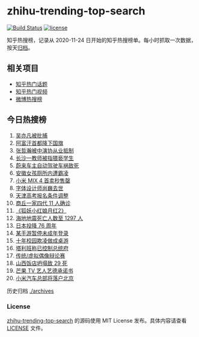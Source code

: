 # zhihu-trending-top-search

[![Build Status](https://github.com/justjavac/zhihu-trending-top-search/workflows/ci/badge.svg?branch=main)](https://github.com/justjavac/zhihu-trending-top-search/actions)
[![license](https://img.shields.io/github/license/justjavac/zhihu-trending-top-search)](https://github.com/justjavac/zhihu-trending-top-search/blob/main/LICENSE)

知乎热搜榜，记录从 2020-11-24 日开始的知乎热搜榜单。每小时抓取一次数据，按天[归档](./archives)。

## 相关项目

- [知乎热门话题](https://github.com/justjavac/zhihu-trending-hot-questions)
- [知乎热门视频](https://github.com/justjavac/zhihu-trending-hot-video)
- [微博热搜榜](https://github.com/justjavac/weibo-trending-hot-search)

## 今日热搜榜

<!-- BEGIN -->
<!-- 最后更新时间 Tue Aug 17 2021 12:16:34 GMT+0800 (China Standard Time) -->

1. [吴亦凡被批捕](https://www.zhihu.com/search?q=吴亦凡)
1. [阿富汗首都降下国旗](https://www.zhihu.com/search?q=阿富汗)
1. [张哲瀚被中演协从业抵制](https://www.zhihu.com/search?q=张哲瀚)
1. [长沙一教师被指猥亵学生](https://www.zhihu.com/search?q=长郡中学)
1. [蔚来车主自动驾驶车祸致死](https://www.zhihu.com/search?q=蔚来)
1. [安徽女孩厕所内遭霸凌](https://www.zhihu.com/search?q=校园暴力)
1. [小米 MIX 4 首卖秒售罄](https://www.zhihu.com/search?q=小米mix4)
1. [字体设计师尚巍去世](https://www.zhihu.com/search?q=尚巍)
1. [天津高考报名条件调整](https://www.zhihu.com/search?q=天津高考)
1. [商丘一家四代 11 人确诊](https://www.zhihu.com/search?q=商丘疫情)
1. [《狐妖小红娘月红2》](https://www.zhihu.com/search?q=狐妖小红娘)
1. [海地地震死亡人数至 1297 人](https://www.zhihu.com/search?q=海地地震)
1. [日本投降 76 周年](https://www.zhihu.com/search?q=日本投降)
1. [某手游暂停未成年登录](https://www.zhihu.com/search?q=光与夜之恋)
1. [十年校园欺凌做成桌游](https://www.zhihu.com/search?q=桌游)
1. [塔利班称已控制总统府](https://www.zhihu.com/search?q=阿富汗)
1. [传统/虚拟偶像辩论赛](https://www.zhihu.com/search?q=华语辩论世界杯)
1. [山西饭店坍塌致 29 死](https://www.zhihu.com/search?q=聚仙饭店)
1. [芒果 TV 艺人艺德承诺书](https://www.zhihu.com/search?q=艺德承诺书)
1. [小米汽车总部将落户北京](https://www.zhihu.com/search?q=小米汽车)

<!-- END -->

历史归档 [./archives](./archives)

### License

[zhihu-trending-top-search](https://github.com/justjavac/zhihu-trending-top-search)
的源码使用 MIT License 发布。具体内容请查看 [LICENSE](./LICENSE) 文件。
